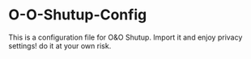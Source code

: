 # O-O-Shutup-Config
This is a configuration file for O&amp;O Shutup. Import it and enjoy privacy settings! do it at your own risk.
